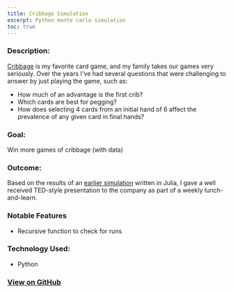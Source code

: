 ```yaml
---
title: Cribbage Simulation
excerpt: Python monte carlo simulation
toc: true
---
```

### Description:
[Cribbage](https://en.wikipedia.org/wiki/Cribbage) is my favorite card game, and my family takes our games very seriously. Over the years I've had several questions that were challenging to answer by just playing the game, such as:
* How much of an advantage is the first crib?
* Which cards are best for pegging?
* How does selecting 4 cards from an initial hand of 6 affect the prevalence of any given card in final hands?

### Goal:
Win more games of cribbage (with data)

### Outcome:
Based on the results of an [earlier simulation](https://github.com/matthewjrogers/julia_plays_cribbage) written in Julia, I gave a well received TED-style presentation to the company as part of a weekly lunch-and-learn.

### Notable Features
* Recursive function to check for runs

### Technology Used:
* Python

### [View on GitHub](https://github.com/matthewjrogers/cribbage_py)
